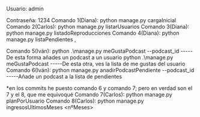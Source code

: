 Usuario:
  admin

Contraseña:
  1234
Comando 1(Diana): python manage.py cargaInicial
Comando 2(Carlos): python manage.py listarUsuarios
Comando 3(Diana): python manage.py listadoReproducciones <nickName>
Comando 4(Diana): python manage.py listaPendientes <nickName>, <id del podcast>


Comando 5(Iván):    python .\manage.py meGustaPodcast <nickName> --podcast_id <id del podcast>          -----De esta forma añades un podcast a un usuario
                    python .\manage.py meGustaPodcast <nickName>                          -----De esta otra, ves la lista de me gustas del usuario
Comando 6(Iván):    python manage.py anadirPodcastPendiente <nickName> --podcast_id <id>    -----Añade un podcast a la lista de pendientes


*en los commits he puesto comando 6 y comando 7; pero en verdad son el 7 y el 8, que me equivoqué
Comando 7(Carlos): python manage.py planPorUsuario <nickName>
Comando 8(Carlos): python manage.py ingresosUltimosMeses <nºMeses>